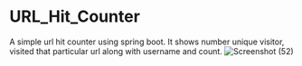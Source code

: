 # URL_Hit_Counter
A simple url hit counter using spring boot.
It shows number unique visitor, visited that particular url along with username and count.
![Screenshot (52)](https://user-images.githubusercontent.com/41718548/217455736-c53ef9d7-3d27-45ca-a61a-95f930502bf2.png)
